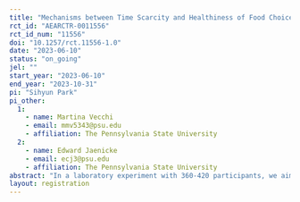 ```yaml
---
title: "Mechanisms between Time Scarcity and Healthiness of Food Choices: Evidence from a Lab Experiment"
rct_id: "AEARCTR-0011556"
rct_id_num: "11556"
doi: "10.1257/rct.11556-1.0"
date: "2023-06-10"
status: "on_going"
jel: ""
start_year: "2023-06-10"
end_year: "2023-10-31"
pi: "Sihyun Park"
pi_other:
  1:
    - name: Martina Vecchi
    - email: mmv5343@psu.edu
    - affiliation: The Pennsylvania State University
  2:
    - name: Edward Jaenicke
    - email: ecj3@psu.edu
    - affiliation: The Pennsylvania State University
abstract: "In a laboratory experiment with 360-420 participants, we aim to analyze the impact of time scarcity on the healthfulness of food choices by employing snack selection and a second-price sealed-bid auction."
layout: registration
---
```


